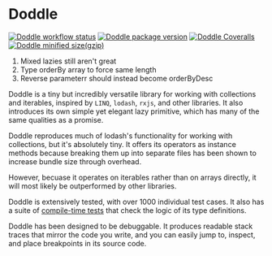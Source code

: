 # Doddle

[![Doddle workflow status](https://img.shields.io/github/actions/workflow/status/GregRos/doddle/push.yaml?style=for-the-badge)](https://github.com/GregRos/doddle/actions/workflows/push.yaml)
[![Doddle package version](https://img.shields.io/npm/v/doddle?style=for-the-badge)](https://www.npmjs.com/package/doddle)
[![Doddle Coveralls](https://img.shields.io/coverallsCoverage/github/GregRos/doddle?style=for-the-badge)](https://coveralls.io/github/GregRos/doddle?branch=master)
[![Doddle minified size(gzip)](<https://img.shields.io/bundlejs/size/doddle?exports=aseq&style=for-the-badge&label=minified%20size%20(gzip)>)](https://bundlejs.com/?q=doddle&treeshake=%5B%7Bseq%2Caseq%7D%5D)

1. Mixed lazies still aren't great
2. Type orderBy array to force same length
3. Reverse parameterr should instead become orderByDesc

Doddle is a tiny but incredibly versatile library for working with collections and iterables, inspired by `LINQ`, `lodash`, `rxjs`, and other libraries. It also introduces its own simple yet elegant lazy primitive, which has many of the same qualities as a promise.

Doddle reproduces much of lodash's functionality for working with collections, but it's absolutely tiny. It offers its operators as instance methods because breaking them up into separate files has been shown to increase bundle size through overhead.

However, becuase it operates on iterables rather than on arrays directly, it will most likely be outperformed by other libraries.

Doddle is extensively tested, with over 1000 individual test cases. It also has a suite of [compile-time tests](https://github.com/GregRos/declare-it) that check the logic of its type definitions.

Doddle has been designed to be debuggable. It produces readable stack traces that mirror the code you write, and you can easily jump to, inspect, and place breakpoints in its source code.
